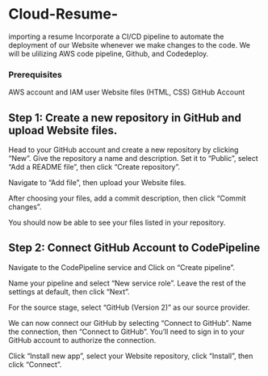# Cloud-Resume-
importing a resume 
Incorporate a CI/CD pipeline to automate the deployment of our Website whenever we make changes to the code.
We will be ulilizing AWS code pipeline, Github, and Codedeploy. 

### Prerequisites 
AWS account and IAM user Website files (HTML, CSS) GitHub Account

## Step 1: Create a new repository in GitHub and upload Website files.
Head to your GitHub account and create a new repository by clicking “New”.  Give the repository a name and description. Set it to “Public”, select “Add a README file”, then click “Create repository”. 

Navigate to “Add file”, then upload your Website files. 

After choosing your files, add a commit description, then click “Commit changes”. 

You should now be able to see your files listed in your repository. 

## Step 2: Connect GitHub Account to CodePipeline
Navigate to the CodePipeline service and Click on “Create pipeline”. 

Name your pipeline and select “New service role”. Leave the rest of the settings at default, then click “Next”. 

For the source stage, select “GitHub (Version 2)” as our source provider.

We can now connect our GitHub by selecting “Connect to GitHub”. Name the connection, then “Connect to GitHub”. You’ll need to sign in to your GitHub account to authorize the connection. 

Click “Install new app”, select your Website repository, click “Install”, then click “Connect”.
